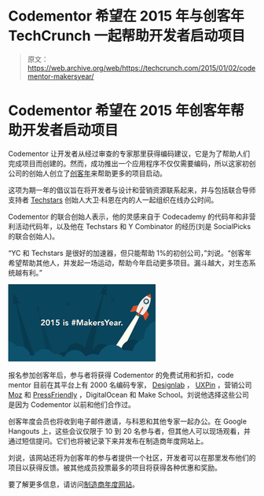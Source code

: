 # Codementor 希望在 2015 年与创客年 TechCrunch 一起帮助开发者启动项目

> 原文：<https://web.archive.org/web/https://techcrunch.com/2015/01/02/codementor-makersyear/>

# Codementor 希望在 2015 年创客年帮助开发者启动项目

Codementor 让开发者从经过审查的专家那里获得编码建议，它是为了帮助人们完成项目而创建的。然而，成功推出一个应用程序不仅仅需要编码，所以这家初创公司的创始人创立了[创客年](https://web.archive.org/web/20230129092147/http://makersyear.com/)来帮助更多的项目启动。

这项为期一年的倡议旨在将开发者与设计和营销资源联系起来，并与包括联合导师支持者 [Techstars](https://web.archive.org/web/20230129092147/http://www.techstars.com/) 创始人大卫·科恩在内的人一起组织在线办公时间。

Codementor 的联合创始人表示，他的灵感来自于 Codecademy 的代码年和非营利活动代码年，以及他在 Techstars 和 Y Combinator 的经历(刘是 SocialPicks 的联合创始人)。

“YC 和 Techstars 是很好的加速器，但只能帮助 1%的初创公司，”刘说。“创客年希望帮助其他人，并发起一场运动，帮助今年启动更多项目。漏斗越大，对生态系统越有利。”

![makers-year-2015](img/da7da22541e855c4f80c3483314b50cd.png)

报名参加创客年后，参与者将获得 Codementor 的免费试用和折扣，code mentor 目前在其平台上有 2000 名编码专家， [Designlab](https://web.archive.org/web/20230129092147/http://trydesignlab.com/) ， [UXPin](https://web.archive.org/web/20230129092147/https://www.uxpin.com/) ，营销公司 [Moz](https://web.archive.org/web/20230129092147/http://moz.com/) 和 [PressFriendly](https://web.archive.org/web/20230129092147/https://www.pressfriendly.com/) ，DigitalOcean 和 Make School。刘说他选择这些公司是因为 Codementor 以前和他们合作过。

创客年度会员也将收到电子邮件邀请，与科恩和其他专家一起办公。在 Google Hangouts 上，这些会议仅限于 10 到 20 名参与者，但其他人可以现场观看，并通过短信提问。它们也将被记录下来并发布在制造商年度网站上。

刘说，该网站还将为创客年的参与者提供一个社区，开发者可以在那里发布他们的项目以获得反馈。被其他成员投票最多的项目将获得各种优惠和奖励。

要了解更多信息，请访问[制造商年度网站](https://web.archive.org/web/20230129092147/http://makersyear.com/)。
